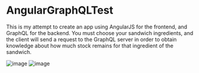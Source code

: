 # AngularGraphQLTest

This is my attempt to create an app using AngularJS for the frontend, and GraphQL for the backend. You must choose your sandwich ingredients, and the client will send a request to the GraphQL server in order to obtain knowledge about how much stock remains for that ingredient of the sandwich.

![image](https://user-images.githubusercontent.com/44306495/230802095-c7acbca8-2475-4bf0-9328-f42822fec8fe.png)
![image](https://user-images.githubusercontent.com/44306495/230802083-c1f74dc0-cc81-4c9c-b705-4bd60b1d6fb3.png)
